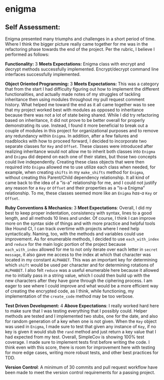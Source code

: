 # enigma

## Self Assessment:

Enigma presented many triumphs and challenges in a short period of time. Where I think the bigger picture really came together for me was in the refactoring phase towards the end of the project. Per the rubric, I believe I performed as follows:

**Functionality:** 3 **Meets Expectations:** Enigma class with encrypt and decrypt methods successfully implemented. Encrypt/decrypt command line interfaces successfully implemented.

**Object Oriented Programming:** 3 **Meets Expectations:** This was a category that from the start I had difficulty figuring out how to implement the different functionalities, and actually made notes of my struggles of tackling inheritance then using modules throughout my pull request comment history. What helped me toward the end as it all came together was to see that my project worked best with modules as opposed to inheritance because there was not a lot of state being shared. While I did try refactoring based on inheritance, it did not prove to be better overall for properly demonstrating its use. Instead, I found it more beneficial to break out a couple of modules in this project for organizational purposes and to remove any redundancy within `Enigma`. In addition, after a few failures and roadblocks with how to proceed forward, I decided to incorporate two separate classes for `Key` and `Offset`. These classes were introduced after realizing inheritance would not allow me to inherit both classes into `Enigma` and `Enigma` did depend on each one of their states, but those two concepts could live independently. Creating these class objects that were then required into `Enigma` allowed me to use utilize each class when needed, for example, when creating `shifts` in my `make_shifts` method for `Enigma`, without creating this Parent/Child dependency relationship. It all kind of came back to the idea of a "is-a" relationship for me, and I could not justify any reason for a `Key` or `Offset` and their properties as a "is-a Enigma" relationship. To me, these classes seemed more like an `Enigma` *has-a* `Key` or `Offset`.

**Ruby Conventions & Mechanics:** 3 **Meet Expectations**: Overall, I did my best to keep proper indentation, consistency with syntax, lines to a good length, and all methods 10 lines and under. Of course, I think I can improve more on the syntax side of things and with more practice and helpful tools like Hound CI, I can track overtime with projects where I need help syntactically. Naming, too, with the methods and variables could use improvement. As for enumerable methods, I decided to use `each_with_index` and `reduce` for the main logic portion of the project because `each_with_index` allowed for me to not only iterate over each letter in `secret message`, it also gave me access to the index at which that character was located in my constant `ALPHABET`. This was an important key for determining which `shift` would be used per character and for determining rotations of `ALPHABET`. I also felt `reduce` was a useful enumerable here because it allowed me to initially pass in a string value, which I could then build up with the new characters after they have gone through the ciphering process. I am eager to see where I could improve and what would be a more efficient way of creating the encrypted code, as I think, while functioning, my implementation of the `create_code` method may be too verbose.

**Test Driven Development:** 4 **Above Expectations**: I really worked hard here to make sure that I was testing everything that I possibly could. Helper methods are tested and I implemented two stubs, one for the date, and also for random generation of a key when one is not given. When the `Key` object was used in `Enigma`, I made sure to test that given any instance of `Key`, if no key is given it would stub the `rand` method and just return a key value that I had expected from my test. Overall, SimpleCov is showing 100% test coverage. I made sure to implement tests first before writing the code. I think even with this score, there is room for improvement here with testing for more edge cases, writing more robust tests, and other best practices for TDD.

**Version Control**: A minimum of 30 commits and pull request workflow have been made to meet the version control requirements for a passing project.  
